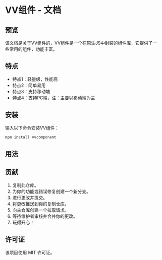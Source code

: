 # VV组件 - 文档

## 预览
该文档是关于VV组件的，VV组件是一个在原生JS中封装的组件库，它提供了一些常用的组件，功能丰富。

## 特点
- 特点1：轻量级，性能高
- 特点2：简单易用
- 特点3：支持移动端
- 特点4：支持PC端，注：主要以移动端为主

## 安装
输入以下命令安装VV组件：
```bash
npm install vvcomponent
```

## 用法


## 贡献
1. 复制此仓库。
2. 为你的功能或错误修复创建一个新分支。
3. 进行更改并提交。
4. 将更改推送到你的复制仓库。
5. 向主仓库创建一个拉取请求。
6. 等待维护者审核并合并你的更改。
7. 玩得开心！

## 许可证
该项目使用 MIT 许可证。